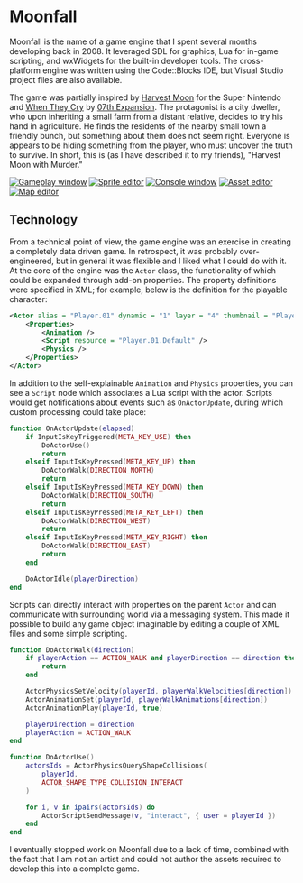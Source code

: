 # Moonfall

Moonfall is the name of a game engine that I spent several months developing back in 2008. It leveraged SDL for
graphics, Lua for in-game scripting, and wxWidgets for the built-in developer tools. The cross-platform engine was
written using the Code::Blocks IDE, but Visual Studio project files are also available.

The game was partially inspired by [Harvest Moon](http://en.wikipedia.org/wiki/Harvest_Moon_%28video_game%29) for the
Super Nintendo and [When They Cry](http://en.wikipedia.org/wiki/Higurashi_When_They_Cry) by [07th
Expansion](http://en.wikipedia.org/wiki/07th_Expansion). The protagonist is a city dweller, who upon inheriting a small
farm from a distant relative, decides to try his hand in agriculture. He finds the residents of the nearby small town a
friendly bunch, but something about them does not seem right. Everyone is appears to be hiding something from the
player, who must uncover the truth to survive. In short, this is (as I have described it to my friends), "Harvest Moon
with Murder."

[![Gameplay window](https://foosoft.net/projects/moonfall/img/gameplay-thumb.png)](https://foosoft.net/projects/moonfall/img/gameplay.png)
[![Sprite editor](https://foosoft.net/projects/moonfall/img/sprite-editor-thumb.png)](https://foosoft.net/projects/moonfall/img/sprite-editor.png)
[![Console window](https://foosoft.net/projects/moonfall/img/console-thumb.png)](https://foosoft.net/projects/moonfall/img/console.png)
[![Asset editor](https://foosoft.net/projects/moonfall/img/asset-editor-thumb.png)](https://foosoft.net/projects/moonfall/img/asset-editor.png)
[![Map editor](https://foosoft.net/projects/moonfall/img/map-editor-thumb.png)](https://foosoft.net/projects/moonfall/img/map-editor.png)

## Technology

From a technical point of view, the game engine was an exercise in creating a completely data driven game. In
retrospect, it was probably over-engineered, but in general it was flexible and I liked what I could do with it. At the
core of the engine was the `Actor` class, the functionality of which could be expanded through add-on properties. The
property definitions were specified in XML; for example, below is the definition for the playable character:

```xml
<Actor alias = "Player.01" dynamic = "1" layer = "4" thumbnail = "Player.01.Idle.S.01">
    <Properties>
        <Animation />
        <Script resource = "Player.01.Default" />
        <Physics />
    </Properties>
</Actor>
```

In addition to the self-explainable `Animation` and `Physics` properties, you can see a `Script` node which associates a
Lua script with the actor. Scripts would get notifications about events such as `OnActorUpdate`, during which custom
processing could take place:

```lua
function OnActorUpdate(elapsed)
    if InputIsKeyTriggered(META_KEY_USE) then
        DoActorUse()
        return
    elseif InputIsKeyPressed(META_KEY_UP) then
        DoActorWalk(DIRECTION_NORTH)
        return
    elseif InputIsKeyPressed(META_KEY_DOWN) then
        DoActorWalk(DIRECTION_SOUTH)
        return
    elseif InputIsKeyPressed(META_KEY_LEFT) then
        DoActorWalk(DIRECTION_WEST)
        return
    elseif InputIsKeyPressed(META_KEY_RIGHT) then
        DoActorWalk(DIRECTION_EAST)
        return
    end

    DoActorIdle(playerDirection)
end
```

Scripts can directly interact with properties on the parent `Actor` and can communicate with surrounding world via a
messaging system. This made it possible to build any game object imaginable by editing a couple of XML files and some
simple scripting.

```lua
function DoActorWalk(direction)
    if playerAction == ACTION_WALK and playerDirection == direction then
        return
    end

    ActorPhysicsSetVelocity(playerId, playerWalkVelocities[direction])
    ActorAnimationSet(playerId, playerWalkAnimations[direction])
    ActorAnimationPlay(playerId, true)

    playerDirection = direction
    playerAction = ACTION_WALK
end

function DoActorUse()
    actorsIds = ActorPhysicsQueryShapeCollisions(
        playerId,
        ACTOR_SHAPE_TYPE_COLLISION_INTERACT
    )

    for i, v in ipairs(actorsIds) do
        ActorScriptSendMessage(v, "interact", { user = playerId })
    end
end

```

I eventually stopped work on Moonfall due to a lack of time, combined with the fact that I am not an artist and could
not author the assets required to develop this into a complete game.

